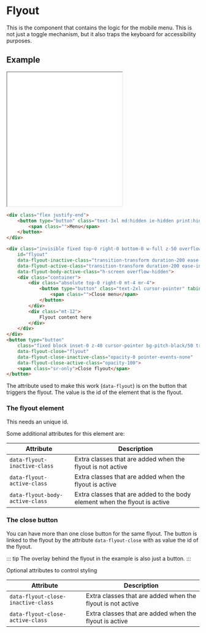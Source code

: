 # Flyout

This is the component that contains the logic for the mobile menu.
This is not just a toggle mechanism, but it also traps the keyboard for accessibility purposes.

## Example

<iframe src="../examples/flyout.html" height="350"></iframe>

```HTML
<div class="flex justify-end">
    <button type="button" class="text-3xl md:hidden ie-hidden print:hidden" data-flyout="flyout">
        <span class="">Menu</span>
    </button>
</div>

<div class="invisible fixed top-0 right-0 bottom-0 w-full z-50 overflow-x-hidden overflow-y-auto bg-white max-w-flyout"
    id="flyout"
    data-flyout-inactive-class="transition-transform duration-200 ease-in-out translate-x-full"
    data-flyout-active-class="transition-transform duration-200 ease-in-out translate-x-0"
    data-flyout-body-active-class="h-screen overflow-hidden">
	<div class="container">
		<div class="absolute top-0 right-0 mt-4 mr-4">
			<button type="button" class="text-2xl cursor-pointer" tabindex="0" data-flyout-close="flyout">
				<span class="">Close menu</span>
			</button>
		</div>
		<div class="mt-12">
			Flyout content here
		</div>
	</div>
</div>
<button type="button"
    class="fixed block inset-0 z-40 cursor-pointer bg-pitch-black/50 transitions duration-300 ease-in-out"
    data-flyout-close="flyout"
    data-flyout-close-inactive-class="opacity-0 pointer-events-none"
    data-flyout-close-active-class="opacity-100">
    <span class="sr-only">Close flyout</span>
</button>
```

The attribute used to make this work (`data-flyout`) is on the button that triggers the flyout. The value is the id of the element that is the flyout.

### The flyout element

This needs an unique id.

Some additional attributes for this element are:

| Attribute                       | Description                                                                |
| ------------------------------- | -------------------------------------------------------------------------- |
| `data-flyout-inactive-class`    | Extra classes that are added when the flyout is not active                 |
| `data-flyout-active-class`      | Extra classes that are added when the flyout is active                     |
| `data-flyout-body-active-class` | Extra classes that are added to the body element when the flyout is active |

### The close button

You can have more than one close button for the same flyout. The button is linked to the flyout by the attribute `data-flyout-close` with as value the id of the flyout.

::: tip
The overlay behind the flyout in the example is also just a button.
:::

Optional attributes to control styling

| Attribute                          | Description                                                |
| ---------------------------------- | ---------------------------------------------------------- |
| `data-flyout-close-inactive-class` | Extra classes that are added when the flyout is not active |
| `data-flyout-close-active-class`   | Extra classes that are added when the flyout is active     |
